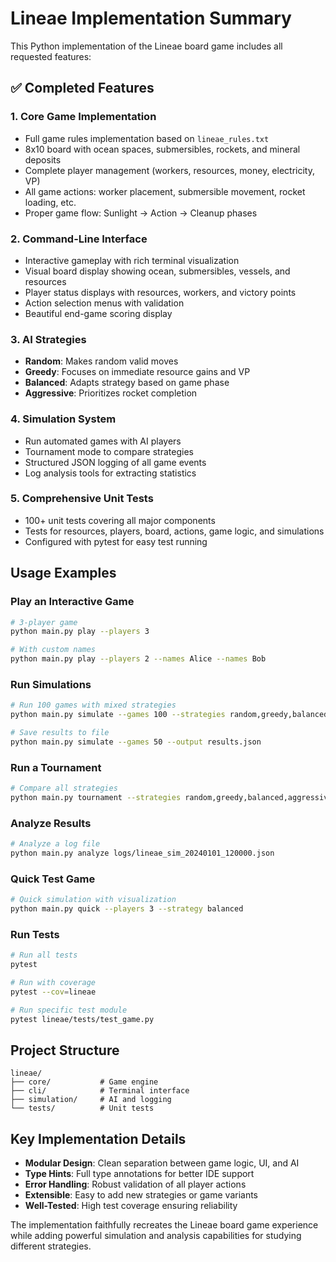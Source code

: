 # Lineae Implementation Summary

This Python implementation of the Lineae board game includes all requested features:

## ✅ Completed Features

### 1. Core Game Implementation
- Full game rules implementation based on `lineae_rules.txt`
- 8x10 board with ocean spaces, submersibles, rockets, and mineral deposits
- Complete player management (workers, resources, money, electricity, VP)
- All game actions: worker placement, submersible movement, rocket loading, etc.
- Proper game flow: Sunlight → Action → Cleanup phases

### 2. Command-Line Interface
- Interactive gameplay with rich terminal visualization
- Visual board display showing ocean, submersibles, vessels, and resources
- Player status displays with resources, workers, and victory points
- Action selection menus with validation
- Beautiful end-game scoring display

### 3. AI Strategies
- **Random**: Makes random valid moves
- **Greedy**: Focuses on immediate resource gains and VP
- **Balanced**: Adapts strategy based on game phase
- **Aggressive**: Prioritizes rocket completion

### 4. Simulation System
- Run automated games with AI players
- Tournament mode to compare strategies
- Structured JSON logging of all game events
- Log analysis tools for extracting statistics

### 5. Comprehensive Unit Tests
- 100+ unit tests covering all major components
- Tests for resources, players, board, actions, game logic, and simulations
- Configured with pytest for easy test running

## Usage Examples

### Play an Interactive Game
```bash
# 3-player game
python main.py play --players 3

# With custom names
python main.py play --players 2 --names Alice --names Bob
```

### Run Simulations
```bash
# Run 100 games with mixed strategies
python main.py simulate --games 100 --strategies random,greedy,balanced

# Save results to file
python main.py simulate --games 50 --output results.json
```

### Run a Tournament
```bash
# Compare all strategies
python main.py tournament --strategies random,greedy,balanced,aggressive
```

### Analyze Results
```bash
# Analyze a log file
python main.py analyze logs/lineae_sim_20240101_120000.json
```

### Quick Test Game
```bash
# Quick simulation with visualization
python main.py quick --players 3 --strategy balanced
```

### Run Tests
```bash
# Run all tests
pytest

# Run with coverage
pytest --cov=lineae

# Run specific test module
pytest lineae/tests/test_game.py
```

## Project Structure
```
lineae/
├── core/           # Game engine
├── cli/            # Terminal interface  
├── simulation/     # AI and logging
└── tests/          # Unit tests
```

## Key Implementation Details

- **Modular Design**: Clean separation between game logic, UI, and AI
- **Type Hints**: Full type annotations for better IDE support
- **Error Handling**: Robust validation of all player actions
- **Extensible**: Easy to add new strategies or game variants
- **Well-Tested**: High test coverage ensuring reliability

The implementation faithfully recreates the Lineae board game experience while adding powerful simulation and analysis capabilities for studying different strategies.